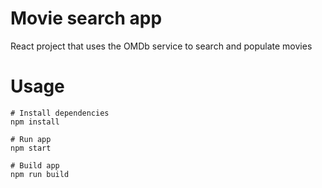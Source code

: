 # Movie search app

React project that uses the OMDb service to search and populate movies

# Usage

```
# Install dependencies
npm install
```

```
# Run app
npm start
```

```
# Build app
npm run build
```
